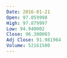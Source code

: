 ```yaml
---
Date: 2016-01-21
Open: 97.059998
High: 97.879997
Low: 94.940002
Close: 96.300003
Adj Close: 91.981964
Volume: 52161500
---
```


